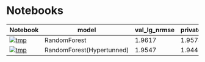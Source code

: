 
# Notebooks

| <img width=50/>Notebook <img width=50/>| <img width=40/> model <img width=40/> | val_lg_nrmse | private_score |
|---|---|---|---|
| <img width=35/>[![tmp](https://img.shields.io/badge/notebook-m0817-blue)](https://github.com/jwc22-11/lgdacon/blob/main/BC/notebooks/m0817.ipynb) | RandomForest | 1.9617 | 1.9574 |
| <img width=35/>[![tmp](https://img.shields.io/badge/notebook-m0818-blue)](https://github.com/jwc22-11/lgdacon/blob/main/BC/notebooks/m0818.ipynb) | RandomForest(Hypertunned) | 1.9547 | 1.9446 |

